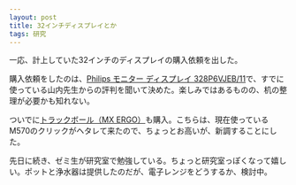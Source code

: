 ```yaml
---
layout: post
title: 32インチディスプレイとか
tags: 研究
---
```


一応、計上していた32インチのディスプレイの購入依頼を出した。

購入依頼をしたのは、[Philips モニター ディスプレイ 328P6VJEB/11](https://www.philips.co.jp/c-p/328P6VJEB_11/brilliance-4k-lcd-monitor-with-ultra-wide-color)で、すでに使っている山内先生からの評判を聞いて決めた。楽しみではあるものの、机の整理が必要かも知れない。

ついでに[トラックボール（MX ERGO）](https://www.logicool.co.jp/ja-jp/product/mx-ergo-wireless-trackball-mouse)も購入。こちらは、現在使っているM570のクリックがヘタレて来たので、ちょっとお高いが、新調することにした。

先日に続き、ゼミ生が研究室で勉強している。ちょっと研究室っぽくなって嬉しい。ポットと浄水器は提供したのだが、電子レンジをどうするか、検討中。
